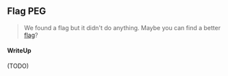## Flag PEG

> We found a flag but it didn't do anything. Maybe you can find a better [flag](./c2b39336f40bfa2568b3057a63040476626f4862_heresaflag.jpg)?

#### WriteUp

(TODO)